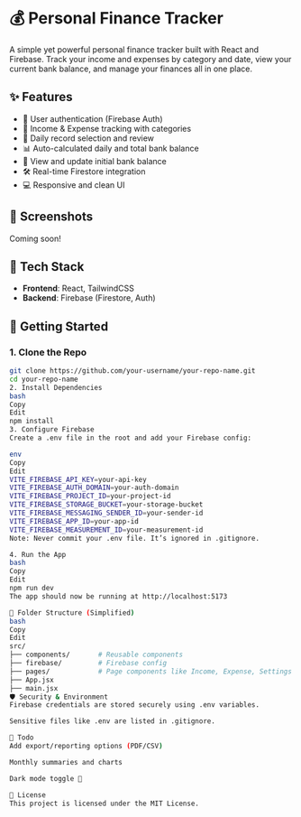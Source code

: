 # 💰 Personal Finance Tracker

A simple yet powerful personal finance tracker built with React and Firebase. Track your income and expenses by category and date, view your current bank balance, and manage your finances all in one place.

## ✨ Features

- 🔐 User authentication (Firebase Auth)
- 💼 Income & Expense tracking with categories
- 📅 Daily record selection and review
- 📊 Auto-calculated daily and total bank balance
- 🧾 View and update initial bank balance
- 🛠️ Real-time Firestore integration
- 💻 Responsive and clean UI

## 📸 Screenshots

Coming soon!

## 🔧 Tech Stack

- **Frontend**: React, TailwindCSS
- **Backend**: Firebase (Firestore, Auth)

## 🚀 Getting Started

### 1. Clone the Repo

```bash
git clone https://github.com/your-username/your-repo-name.git
cd your-repo-name
2. Install Dependencies
bash
Copy
Edit
npm install
3. Configure Firebase
Create a .env file in the root and add your Firebase config:

env
Copy
Edit
VITE_FIREBASE_API_KEY=your-api-key
VITE_FIREBASE_AUTH_DOMAIN=your-auth-domain
VITE_FIREBASE_PROJECT_ID=your-project-id
VITE_FIREBASE_STORAGE_BUCKET=your-storage-bucket
VITE_FIREBASE_MESSAGING_SENDER_ID=your-sender-id
VITE_FIREBASE_APP_ID=your-app-id
VITE_FIREBASE_MEASUREMENT_ID=your-measurement-id
Note: Never commit your .env file. It’s ignored in .gitignore.

4. Run the App
bash
Copy
Edit
npm run dev
The app should now be running at http://localhost:5173

📁 Folder Structure (Simplified)
bash
Copy
Edit
src/
├── components/       # Reusable components
├── firebase/         # Firebase config
├── pages/            # Page components like Income, Expense, Settings
├── App.jsx
├── main.jsx
🛡️ Security & Environment
Firebase credentials are stored securely using .env variables.

Sensitive files like .env are listed in .gitignore.

📌 Todo
Add export/reporting options (PDF/CSV)

Monthly summaries and charts

Dark mode toggle 🌙

📃 License
This project is licensed under the MIT License.
